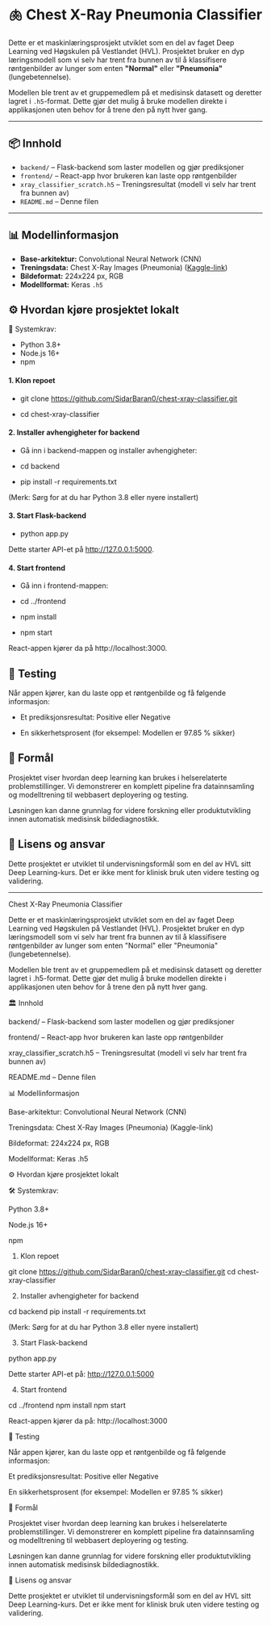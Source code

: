 # 🫁 Chest X-Ray Pneumonia Classifier

Dette er et maskinlæringsprosjekt utviklet som en del av faget Deep Learning ved Høgskulen på Vestlandet (HVL). Prosjektet bruker en dyp læringsmodell som vi selv har trent fra bunnen av til å klassifisere røntgenbilder av lunger som enten **"Normal"** eller **"Pneumonia"** (lungebetennelse).

Modellen ble trent av et gruppemedlem på et medisinsk datasett og deretter lagret i `.h5`-format. Dette gjør det mulig å bruke modellen direkte i applikasjonen uten behov for å trene den på nytt hver gang.

---

## 📦 Innhold

- `backend/` – Flask-backend som laster modellen og gjør prediksjoner
- `frontend/` – React-app hvor brukeren kan laste opp røntgenbilder
- `xray_classifier_scratch.h5` – Treningsresultat (modell vi selv har trent fra bunnen av)
- `README.md` – Denne filen
  
---

## 📊 Modellinformasjon

- **Base-arkitektur:** Convolutional Neural Network (CNN)
- **Treningsdata:** Chest X-Ray Images (Pneumonia) ([Kaggle-link](https://www.kaggle.com/datasets/paultimothymooney/chest-xray-pneumonia))
- **Bildeformat:** 224x224 px, RGB
- **Modellformat:** Keras `.h5`


## ⚙️ Hvordan kjøre prosjektet lokalt
📌 Systemkrav:
- Python 3.8+
- Node.js 16+
- npm

#### 1. Klon repoet
- git clone https://github.com/SidarBaran0/chest-xray-classifier.git

- cd chest-xray-classifier

#### 2. Installer avhengigheter for backend
- Gå inn i backend-mappen og installer avhengigheter:

- cd backend

- pip install -r requirements.txt

(Merk: Sørg for at du har Python 3.8 eller nyere installert)

#### 3. Start Flask-backend
- python app.py

Dette starter API-et på http://127.0.0.1:5000.

#### 4. Start frontend
- Gå inn i frontend-mappen:

- cd ../frontend

- npm install

- npm start

React-appen kjører da på http://localhost:3000.

## 🧪 Testing
Når appen kjører, kan du laste opp et røntgenbilde og få følgende informasjon:

- Et prediksjonsresultat: Positive eller Negative

- En sikkerhetsprosent (for eksempel: Modellen er 97.85 % sikker)

## 🧠 Formål
Prosjektet viser hvordan deep learning kan brukes i helserelaterte problemstillinger. Vi demonstrerer en komplett pipeline fra datainnsamling og modelltrening til webbasert deployering og testing.

Løsningen kan danne grunnlag for videre forskning eller produktutvikling innen automatisk medisinsk bildediagnostikk.

## 📄 Lisens og ansvar
Dette prosjektet er utviklet til undervisningsformål som en del av HVL sitt Deep Learning-kurs. Det er ikke ment for klinisk bruk uten videre testing og validering.





--------------------------


Chest X-Ray Pneumonia Classifier

Dette er et maskinlæringsprosjekt utviklet som en del av faget Deep Learning ved Høgskulen på Vestlandet (HVL). Prosjektet bruker en dyp læringsmodell som vi selv har trent fra bunnen av til å klassifisere røntgenbilder av lunger som enten "Normal" eller "Pneumonia" (lungebetennelse).

Modellen ble trent av et gruppemedlem på et medisinsk datasett og deretter lagret i .h5-format. Dette gjør det mulig å bruke modellen direkte i applikasjonen uten behov for å trene den på nytt hver gang.

🏛️ Innhold

backend/ – Flask-backend som laster modellen og gjør prediksjoner

frontend/ – React-app hvor brukeren kan laste opp røntgenbilder

xray_classifier_scratch.h5 – Treningsresultat (modell vi selv har trent fra bunnen av)

README.md – Denne filen

📊 Modellinformasjon

Base-arkitektur: Convolutional Neural Network (CNN)

Treningsdata: Chest X-Ray Images (Pneumonia) (Kaggle-link)

Bildeformat: 224x224 px, RGB

Modellformat: Keras .h5

⚙️ Hvordan kjøre prosjektet lokalt

🛠️ Systemkrav:

Python 3.8+

Node.js 16+

npm

1. Klon repoet

git clone https://github.com/SidarBaran0/chest-xray-classifier.git
cd chest-xray-classifier

2. Installer avhengigheter for backend

cd backend
pip install -r requirements.txt

(Merk: Sørg for at du har Python 3.8 eller nyere installert)

3. Start Flask-backend

python app.py

Dette starter API-et på: http://127.0.0.1:5000

4. Start frontend

cd ../frontend
npm install
npm start

React-appen kjører da på: http://localhost:3000

🧪 Testing

Når appen kjører, kan du laste opp et røntgenbilde og få følgende informasjon:

Et prediksjonsresultat: Positive eller Negative

En sikkerhetsprosent (for eksempel: Modellen er 97.85 % sikker)

🧠 Formål

Prosjektet viser hvordan deep learning kan brukes i helserelaterte problemstillinger. Vi demonstrerer en komplett pipeline fra datainnsamling og modelltrening til webbasert deployering og testing.

Løsningen kan danne grunnlag for videre forskning eller produktutvikling innen automatisk medisinsk bildediagnostikk.

📄 Lisens og ansvar

Dette prosjektet er utviklet til undervisningsformål som en del av HVL sitt Deep Learning-kurs. Det er ikke ment for klinisk bruk uten videre testing og validering.


